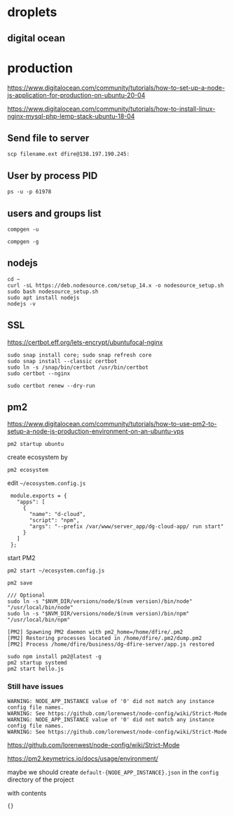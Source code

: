 # droplets

## digital ocean


# production

<https://www.digitalocean.com/community/tutorials/how-to-set-up-a-node-js-application-for-production-on-ubuntu-20-04>

<https://www.digitalocean.com/community/tutorials/how-to-install-linux-nginx-mysql-php-lemp-stack-ubuntu-18-04>

## Send file to server

`scp filename.ext dfire@138.197.190.245:`

## User by process PID

`ps -u -p 61978`

## users and groups list

`compgen -u`

`compgen -g`

## nodejs 
```
cd ~
curl -sL https://deb.nodesource.com/setup_14.x -o nodesource_setup.sh
sudo bash nodesource_setup.sh
sudo apt install nodejs
nodejs -v
```

## SSL

<https://certbot.eff.org/lets-encrypt/ubuntufocal-nginx>

```
sudo snap install core; sudo snap refresh core
sudo snap install --classic certbot
sudo ln -s /snap/bin/certbot /usr/bin/certbot
sudo certbot --nginx

sudo certbot renew --dry-run

```

## pm2

<https://www.digitalocean.com/community/tutorials/how-to-use-pm2-to-setup-a-node-js-production-environment-on-an-ubuntu-vps>

```
pm2 startup ubuntu
```

create ecosystem by 

```
pm2 ecosystem
```

edit `~/ecosystem.config.js`

```
 module.exports = {
   "apps": [
     {
       "name": "d-cloud",
       "script": "npm",
       "args": "--prefix /var/www/server_app/dg-cloud-app/ run start"
     }
   ]
 };
```

start PM2

```
pm2 start ~/ecosystem.config.js
```

```
pm2 save
```

```
/// Optional
sudo ln -s "$NVM_DIR/versions/node/$(nvm version)/bin/node" "/usr/local/bin/node"
sudo ln -s "$NVM_DIR/versions/node/$(nvm version)/bin/npm" "/usr/local/bin/npm"
```

```
[PM2] Spawning PM2 daemon with pm2_home=/home/dfire/.pm2
[PM2] Restoring processes located in /home/dfire/.pm2/dump.pm2
[PM2] Process /home/dfire/business/dg-dfire-server/app.js restored
```
```
sudo npm install pm2@latest -g
pm2 startup systemd
pm2 start hello.js
```

### Still have issues

```
WARNING: NODE_APP_INSTANCE value of '0' did not match any instance config file names.
WARNING: See https://github.com/lorenwest/node-config/wiki/Strict-Mode
WARNING: NODE_APP_INSTANCE value of '0' did not match any instance config file names.
WARNING: See https://github.com/lorenwest/node-config/wiki/Strict-Mode
```

<https://github.com/lorenwest/node-config/wiki/Strict-Mode>

<https://pm2.keymetrics.io/docs/usage/environment/>

maybe we should create `default-{NODE_APP_INSTANCE}.json` in the `config` directory of the project

with contents
```
{}
```
